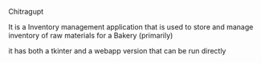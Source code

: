 Chitragupt

It is a Inventory management application that is used to store and manage inventory of raw materials for a Bakery (primarily)

it has both a tkinter and a webapp version that can be run directly
